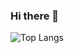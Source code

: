 ### Hi there 👋

![Top Langs](https://github-readme-stats.vercel.app/api/top-langs/?username=laifusi&layout=compact)

<!--<a href="mailto:laia.fustercorral@gmail.com">![laia.fustercorral@gmail.com](https://img.shields.io/badge/Gmail-D14836?style=for-the-badge&logo=gmail&logoColor=white)</a>
<a href="https://www.linkedin.com/in/laia-fuster-corral">![LinkedIn](https://img.shields.io/badge/LinkedIn-0077B5?style=for-the-badge&logo=linkedin&logoColor=white)</a>-->
<!--
**laifusi/laifusi** is a ✨ _special_ ✨ repository because its `README.md` (this file) appears on your GitHub profile.

Here are some ideas to get you started:

- 🔭 I’m currently working on ...
- 🌱 I’m currently learning ...
- 👯 I’m looking to collaborate on ...
- 🤔 I’m looking for help with ...
- 💬 Ask me about ...
- 📫 How to reach me: ...
- 😄 Pronouns: ...
- ⚡ Fun fact: ...
-->
